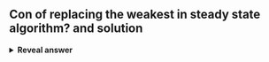 ## Con of replacing the weakest in steady state algorithm? and solution
<details>
<summary><b>Reveal answer</b></summary>
Requires sorting O(nlogn)!<br>Solution: Replace First Weakest - replace the first solution weaker than the new solution O(n)
</details>

